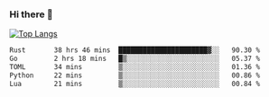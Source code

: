 ### Hi there 👋

<!--
**3Xpl0it3r/3Xpl0it3r** is a ✨ _special_ ✨ repository because its `README.md` (this file) appears on your GitHub profile.

Here are some ideas to get you started:

- 🔭 I’m currently working on ...
- 🌱 I’m currently learning ...
- 👯 I’m looking to collaborate on ...
- 🤔 I’m looking for help with ...
- 💬 Ask me about ...
- 📫 How to reach me: ...
- 😄 Pronouns: ...
- ⚡ Fun fact: ...
-->


[![Top Langs](https://github-readme-stats.vercel.app/api/top-langs/?username=3Xpl0it3r&layout=compact)](https://github.com/3Xpl0it3r/3Xpl0it3r)

<!--START_SECTION:waka-->

```txt
Rust       38 hrs 46 mins  ██████████████████████▓░░   90.30 %
Go         2 hrs 18 mins   █▒░░░░░░░░░░░░░░░░░░░░░░░   05.37 %
TOML       34 mins         ▒░░░░░░░░░░░░░░░░░░░░░░░░   01.36 %
Python     22 mins         ▒░░░░░░░░░░░░░░░░░░░░░░░░   00.86 %
Lua        21 mins         ▒░░░░░░░░░░░░░░░░░░░░░░░░   00.84 %
```

<!--END_SECTION:waka-->
